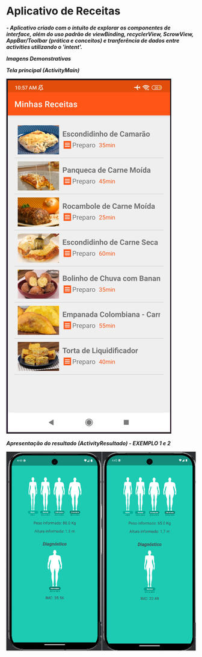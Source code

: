 # Aplicativo de Receitas 

_**- Aplicativo criado com o intuito de explorar os componentes de interface, além do uso padrão de viewBinding, recyclerView, ScrowView, AppBar/Toolbar (prática e conceitos) e tranferência de dados entre activities utilizando o 'intent'.**_

_**Imagens Demonstrativas**_


_**Tela principal (ActivityMain)**_

![Tela Inicial](https://github.com/SAANDRIN/ImagensConjunto/blob/main/receitas.png)

_**Apresentação do resultado (ActivityResultado) - EXEMPLO 1 e 2**_

![Tela de Resultado](https://github.com/SAANDRIN/ImagensConjunto/blob/main/imc_ResultadoActivity.png)

